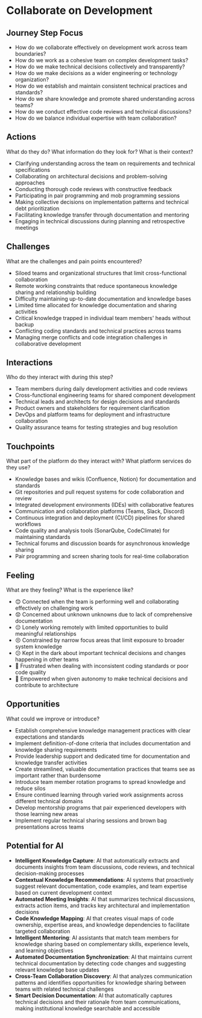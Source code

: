 # Collaborate on Development

## Journey Step Focus

* How do we collaborate effectively on development work across team boundaries?
* How do we work as a cohesive team on complex development tasks?
* How do we make technical decisions collectively and transparently?
* How do we make decisions as a wider engineering or technology organization?
* How do we establish and maintain consistent technical practices and standards?
* How do we share knowledge and promote shared understanding across teams?
* How do we conduct effective code reviews and technical discussions?
* How do we balance individual expertise with team collaboration?

## Actions

What do they do? What information do they look for? What is their context?

* Clarifying understanding across the team on requirements and technical specifications
* Collaborating on architectural decisions and problem-solving approaches
* Conducting thorough code reviews with constructive feedback
* Participating in pair programming and mob programming sessions
* Making collective decisions on implementation patterns and technical debt prioritization
* Facilitating knowledge transfer through documentation and mentoring
* Engaging in technical discussions during planning and retrospective meetings

## Challenges

What are the challenges and pain points encountered?

* Siloed teams and organizational structures that limit cross-functional collaboration
* Remote working constraints that reduce spontaneous knowledge sharing and relationship building
* Difficulty maintaining up-to-date documentation and knowledge bases
* Limited time allocated for knowledge documentation and sharing activities
* Critical knowledge trapped in individual team members' heads without backup
* Conflicting coding standards and technical practices across teams
* Managing merge conflicts and code integration challenges in collaborative development

## Interactions

Who do they interact with during this step?

* Team members during daily development activities and code reviews
* Cross-functional engineering teams for shared component development
* Technical leads and architects for design decisions and standards
* Product owners and stakeholders for requirement clarification
* DevOps and platform teams for deployment and infrastructure collaboration
* Quality assurance teams for testing strategies and bug resolution

## Touchpoints

What part of the platform do they interact with? What platform services do they use?

* Knowledge bases and wikis (Confluence, Notion) for documentation and standards
* Git repositories and pull request systems for code collaboration and review
* Integrated development environments (IDEs) with collaborative features
* Communication and collaboration platforms (Teams, Slack, Discord)
* Continuous integration and deployment (CI/CD) pipelines for shared workflows
* Code quality and analysis tools (SonarQube, CodeClimate) for maintaining standards
* Technical forums and discussion boards for asynchronous knowledge sharing
* Pair programming and screen sharing tools for real-time collaboration

## Feeling

What are they feeling? What is the experience like?

* 😊 Connected when the team is performing well and collaborating effectively on challenging work
* 😟 Concerned about unknown unknowns due to lack of comprehensive documentation
* 😔 Lonely working remotely with limited opportunities to build meaningful relationships
* 😣 Constrained by narrow focus areas that limit exposure to broader system knowledge
* 😕 Kept in the dark about important technical decisions and changes happening in other teams
* 😤 Frustrated when dealing with inconsistent coding standards or poor code quality
* 💪 Empowered when given autonomy to make technical decisions and contribute to architecture

## Opportunities

What could we improve or introduce?

* Establish comprehensive knowledge management practices with clear expectations and standards
* Implement definition-of-done criteria that includes documentation and knowledge sharing requirements
* Provide leadership support and dedicated time for documentation and knowledge transfer activities
* Create streamlined, valuable documentation practices that teams see as important rather than burdensome
* Introduce team member rotation programs to spread knowledge and reduce silos
* Ensure continued learning through varied work assignments across different technical domains
* Develop mentorship programs that pair experienced developers with those learning new areas
* Implement regular technical sharing sessions and brown bag presentations across teams

## Potential for AI

* **Intelligent Knowledge Capture**: AI that automatically extracts and documents insights from team discussions, code reviews, and technical decision-making processes
* **Contextual Knowledge Recommendations**: AI systems that proactively suggest relevant documentation, code examples, and team expertise based on current development context
* **Automated Meeting Insights**: AI that summarizes technical discussions, extracts action items, and tracks key architectural and implementation decisions
* **Code Knowledge Mapping**: AI that creates visual maps of code ownership, expertise areas, and knowledge dependencies to facilitate targeted collaboration
* **Intelligent Mentoring**: AI assistants that match team members for knowledge sharing based on complementary skills, experience levels, and learning objectives
* **Automated Documentation Synchronization**: AI that maintains current technical documentation by detecting code changes and suggesting relevant knowledge base updates
* **Cross-Team Collaboration Discovery**: AI that analyzes communication patterns and identifies opportunities for knowledge sharing between teams with related technical challenges
* **Smart Decision Documentation**: AI that automatically captures technical decisions and their rationale from team communications, making institutional knowledge searchable and accessible
